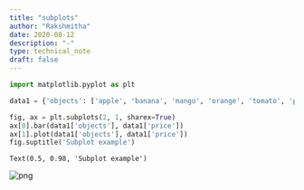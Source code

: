 ```yaml
---
title: "subplots"
author: "Rakshmitha"
date: 2020-08-12
description: "-"
type: technical_note
draft: false
---
```


```python
import matplotlib.pyplot as plt
```


```python
data1 = {'objects': ['apple', 'banana', 'mango', 'orange', 'tomato', 'potato'], 'price':[4, 7, 12, 10, 9, 14]}
```


```python
fig, ax = plt.subplots(2, 1, sharex=True)
ax[0].bar(data1['objects'], data1['price'])
ax[1].plot(data1['objects'], data1['price'])
fig.suptitle('Subplot example')
```




    Text(0.5, 0.98, 'Subplot example')




![png](subplots_3_1.png)



```python

```
